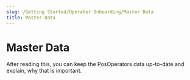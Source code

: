 ```yaml
---
slug: /Getting Started/Operator Onboarding/Master Data
title: Master Data
---
```

# Master Data

After reading this, you can keep the PosOperators data up-to-date and explain, why that is important.
